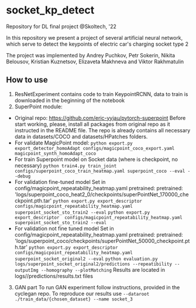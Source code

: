 # socket_kp_detect
Repository for DL final project @Skoltech, '22

In this repository we present a project of several artificial neural network, which serve to detect the keypoints of electric car's charging socket type 2

The project was implemented by Andrey Puchkov, Petr Sokerin, Nikita Belousov, Kristian Kuznetsov, Elizaveta Makhneva and Viktor Rakhmatulin


## How to use
1. ResNetExperiment contains code to train KeypointRCNN, data to train is downloaded in the beginning of the notebook
2. SuperPoint module:
- Original repo: https://github.com/eric-yyjau/pytorch-superpoint
Before start working, please, install all packages from original repo as it instructed in the README file.
The repo is already contains all necessary data in datasets/COCO and datasets/HPatches folders.
- For validate MagicPoint model:
`python export.py export_detector_homoAdapt configs/magicpoint_coco_export.yaml magicpoint_synth_homoAdapt_coco`
- For train Superpoint model on Socket data (where is checkpoint, no necessary)
`python train4.py train_joint configs/superpoint_coco_train_heatmap.yaml superpoint_coco --eval --debug`
- For validation fine-tuned model
Set in config/magicpoint_repeatability_heatmap.yaml pretrained: pretrained: 'logs/superpoint_coco_heat2_0/checkpoints/superPointNet_170000_checkpoint.pth.tar'
`python export.py export_descriptor  configs/magicpoint_repeatability_heatmap.yaml superpoint_socket_sto_train2 --eval`
`python export.py export_descriptor  configs/magicpoint_repeatability_heatmap.yaml superpoint_socket_sto_train2 --eval`
- For validation not fine tuned model
Set in config/magicpoint_repeatability_heatmap.yaml pretrained: pretrained: 'logs/superpoint_coco/checkpoints/superPointNet_50000_checkpoint.pth.tar'
`python export.py export_descriptor  configs/magicpoint_repeatability_heatmap.yaml superpoint_socket_original2 --eval`
`python evaluation.py logs/superpoint_socket_original2/predictions --repeatibility --outputImg --homography --plotMatching`
Results are located in logs/<folder with name of experiment>/predictions/results.txt files

3. GAN part
To run GAN experiment follow instructions, provided in the cyclegan repo. 
To reproduce our results use `--dataroot ./train_data/{chosen_dataset} --name socket_3`
